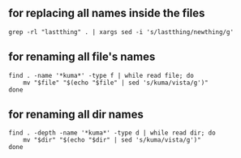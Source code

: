 ## for replacing all names inside the files
```
grep -rl "lastthing" . | xargs sed -i 's/lastthing/newthing/g'
```

## for renaming all file's names
```
find . -name '*kuma*' -type f | while read file; do
    mv "$file" "$(echo "$file" | sed 's/kuma/vista/g')"
done
```
## for renaming all dir names

```
find . -depth -name '*kuma*' -type d | while read dir; do
    mv "$dir" "$(echo "$dir" | sed 's/kuma/vista/g')"
done
```


